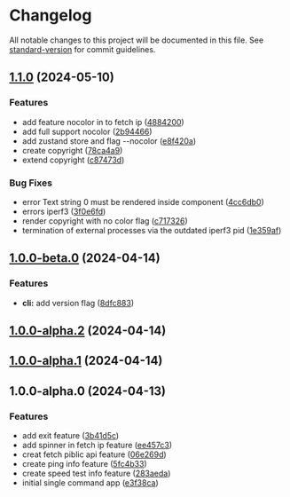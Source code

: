 # Changelog

All notable changes to this project will be documented in this file. See [standard-version](https://github.com/conventional-changelog/standard-version) for commit guidelines.

## [1.1.0](https://github.com/teplostanski/nche/compare/v1.0.0-beta.0...v1.1.0) (2024-05-10)

### Features

- add feature nocolor in to fetch ip ([4884200](https://github.com/teplostanski/nche/commit/488420002ba624eec67f5c5eff2fba57101fb71d))
- add full support nocolor ([2b94466](https://github.com/teplostanski/nche/commit/2b9446698f78e4d5cd965021fd3321b6fba50f99))
- add zustand store and flag --nocolor ([e8f420a](https://github.com/teplostanski/nche/commit/e8f420a336c8ffc9636ffb6a8b8c29ba02e6611a))
- create copyright ([78ca4a9](https://github.com/teplostanski/nche/commit/78ca4a9362075bebd643d33c1773c222dd450312))
- extend copyright ([c87473d](https://github.com/teplostanski/nche/commit/c87473ddc40a9e016ee816ad23a4229674e037eb))

### Bug Fixes

- error Text string 0 must be rendered inside <Text> component ([4cc6db0](https://github.com/teplostanski/nche/commit/4cc6db07b7e18ac37262c2c107e93a2aba31a0e0))
- errors iperf3 ([3f0e6fd](https://github.com/teplostanski/nche/commit/3f0e6fdd2c3d24553c0714538c552c2c460a6981))
- render copyright with no color flag ([c717326](https://github.com/teplostanski/nche/commit/c7173261c5c22482bdc4c69f5b14d1ec27a99fdd))
- termination of external processes via the outdated iperf3 pid ([1e359af](https://github.com/teplostanski/nche/commit/1e359af9e4b3bbdae971ba637052ea2b8e2a8563))

## [1.0.0-beta.0](https://github.com/teplostanski/nche/compare/v1.0.0-alpha.2...v1.0.0-beta.0) (2024-04-14)

### Features

- **cli:** add version flag ([8dfc883](https://github.com/teplostanski/nche/commit/8dfc88399d5620a0b5b3def5c858d82fdc39cacb))

## [1.0.0-alpha.2](https://github.com/teplostanski/nche/compare/v1.0.0-alpha.1...v1.0.0-alpha.2) (2024-04-14)

## [1.0.0-alpha.1](https://github.com/teplostanski/nche/compare/v1.0.0-alpha.0...v1.0.0-alpha.1) (2024-04-14)

## 1.0.0-alpha.0 (2024-04-13)

### Features

- add exit feature ([3b41d5c](https://github.com/teplostanski/nche/commit/3b41d5c8254e5c0d7ffa6fcdf878af3c697af0d1))
- add spinner in fetch ip feature ([ee457c3](https://github.com/teplostanski/nche/commit/ee457c366d5a3c70d5623ddcf64ddacb256dde18))
- creat fetch piblic api feature ([06e269d](https://github.com/teplostanski/nche/commit/06e269d4bad7ff3ac411160bfd3740a33a237bea))
- create ping info feature ([5fc4b33](https://github.com/teplostanski/nche/commit/5fc4b335aad5e9413dadcb16b305ae32b5ac91fc))
- create speed test info feature ([283aeda](https://github.com/teplostanski/nche/commit/283aeda1c5390400beceafa047a24acef47ef5b0))
- initial single command app ([e3f38ca](https://github.com/teplostanski/nche/commit/e3f38ca5ce4b8b18ec44cc2ba5b4ae970c4f07f8))

